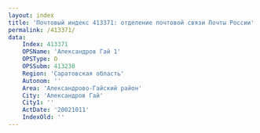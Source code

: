 ```yaml
---
layout: index
title: 'Почтовый индекс 413371: отделение почтовой связи Почты России'
permalink: /413371/
data:
    Index: 413371
    OPSName: 'Александров Гай 1'
    OPSType: О
    OPSSubm: 413230
    Region: 'Саратовская область'
    Autonom: ''
    Area: 'Александрово-Гайский район'
    City: 'Александров Гай'
    City1: ''
    ActDate: '20021011'
    IndexOld: ''
---
```

